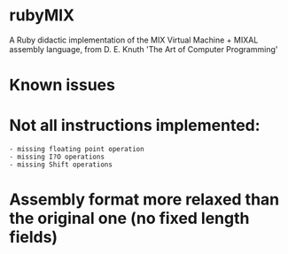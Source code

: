 rubyMIX
=======

A Ruby didactic implementation of the MIX Virtual Machine + MIXAL assembly language, from D. E. Knuth 'The Art of Computer Programming'


Known issues
============

# Not all instructions implemented:
    - missing floating point operation
    - missing I?O operations
    - missing Shift operations

# Assembly format more relaxed than the original one (no fixed length fields)
